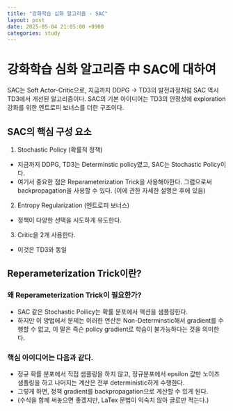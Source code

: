```yaml
---
title: "강화학습 심화 알고리즘 - SAC"
layout: post
date: 2025-05-04 21:05:00 +0900
categories: study
---
```


# 강화학습 심화 알고리즘 中 SAC에 대하여

SAC는 Soft Actor-Critic으로, 지금까지 DDPG -> TD3의 발전과정처럼 SAC 역시 TD3에서 개선된 알고리즘이다.
SAC의 기본 아이디어는 TD3의 안정성에 exploration 강화를 위한 엔트로피 보너스를 더한 구조이다.

## SAC의 핵심 구성 요소
1. Stochastic Policy (확률적 정책)
* 지금까지 DDPG, TD3는 Determinstic policy였고, SAC는 Stochastic Policy이다.
* 여기서 중요한 점은 Reparameterization Trick을 사용해야한다. 그럼으로써 backpropagation을 사용할 수 있다. (이에 관한 자세한 설명은 후에 있음)
2. Entropy Regularization (엔트로피 보너스)
- 정책이 다양한 선택을 시도하게 유도한다.
3. Critic을 2개 사용한다.
- 이것은 TD3와 동일

## Reperameterization Trick이란?
### 왜 Reperameterization Trick이 필요한가?
- SAC 같은 Stochastic Poilicy는 확률 분포에서 액션을 샘플링한다.
- 하지만 이 방법에서 문제는 이러한 연산은 Non-Determinstic해서 gradient를 수행할 수 없고, 이 말은 즉슨 policy gradient로 학습이 불가능하다는 것을 의미한다.

### 핵심 아이디어는 다음과 같다.
- 정규 확률 분포에서 직접 샘플링을 하지 않고, 정규분포에서 epsilon 값만 노이즈 샘플링을 하고 나머지는 계산은 전부 deterministic하게 수행한다.
- 그렇게 하면, 정책 gradient를 backpropagation으로 계산할 수 있게 된다.
- (수식을 함께 써놓으면 좋겠지만, LaTex 문법이 익숙치 않아 글로만 적는다.)